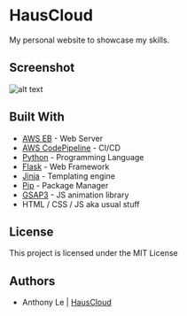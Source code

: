 # HausCloud
My personal website to showcase my skills.

## Screenshot
![alt text](https://i.imgur.com/w77ifsx.png)

## Built With
* [AWS EB](https://aws.amazon.com/elasticbeanstalk/) - Web Server
* [AWS CodePipeline](https://aws.amazon.com/codepipeline/) - CI/CD
* [Python](https://www.python.org/) - Programming Language
* [Flask](https://flask.palletsprojects.com/en/1.1.x/) - Web Framework
* [Jinja](https://jinja.palletsprojects.com/en/2.11.x/) - Templating engine
* [Pip](https://pypi.org/project/pip/) - Package Manager
* [GSAP3](https://greensock.com/gsap/) - JS animation library
* HTML / CSS / JS aka usual stuff

## License
This project is licensed under the MIT License

## Authors
* Anthony Le | [HausCloud](https://github.com/HausCloud)
